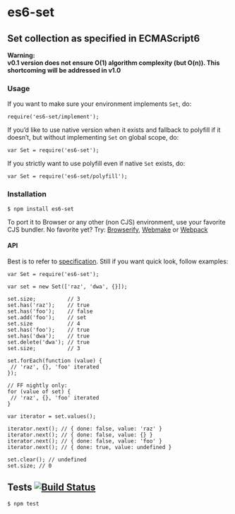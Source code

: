 es6-set
=======

Set collection as specified in ECMAScript6
------------------------------------------

**Warning:  
v0.1 version does not ensure O(1) algorithm complexity (but O(n)). This shortcoming will be addressed in v1.0**

### Usage

If you want to make sure your environment implements `Set`, do:

    require('es6-set/implement');

If you’d like to use native version when it exists and fallback to polyfill if it doesn’t, but without implementing `Set` on global scope, do:

    var Set = require('es6-set');

If you strictly want to use polyfill even if native `Set` exists, do:

    var Set = require('es6-set/polyfill');

### Installation

    $ npm install es6-set

To port it to Browser or any other (non CJS) environment, use your favorite CJS bundler. No favorite yet? Try: [Browserify](http://browserify.org/), [Webmake](https://github.com/medikoo/modules-webmake) or [Webpack](http://webpack.github.io/)

#### API

Best is to refer to [specification](http://people.mozilla.org/~jorendorff/es6-draft.html#sec-set-objects). Still if you want quick look, follow examples:

    var Set = require('es6-set');

    var set = new Set(['raz', 'dwa', {}]);

    set.size;          // 3
    set.has('raz');    // true
    set.has('foo');    // false
    set.add('foo');    // set
    set.size           // 4
    set.has('foo');    // true
    set.has('dwa');    // true
    set.delete('dwa'); // true
    set.size;          // 3

    set.forEach(function (value) {
     // 'raz', {}, 'foo' iterated
    });

    // FF nightly only:
    for (value of set) {
     // 'raz', {}, 'foo' iterated
    }

    var iterator = set.values();

    iterator.next(); // { done: false, value: 'raz' }
    iterator.next(); // { done: false, value: {} }
    iterator.next(); // { done: false, value: 'foo' }
    iterator.next(); // { done: true, value: undefined }

    set.clear(); // undefined
    set.size; // 0

Tests [![Build Status](https://travis-ci.org/medikoo/es6-set.png)](https://travis-ci.org/medikoo/es6-set)
---------------------------------------------------------------------------------------------------------

    $ npm test
